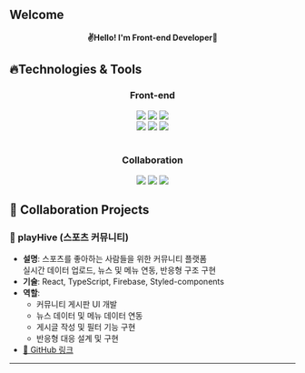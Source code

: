 <h2>Welcome</h2>

<p align='center'>
 <b>✌Hello! I'm Front-end Developer🎉</b>
</p>

## 🔥Technologies & Tools

<div align = center>
 <h3>Front-end</h3>
</div>
<div align = center>
 <img src="https://img.shields.io/badge/HTML5-E34F26?style=for-the-badge&logo=HTML5&logoColor=white"/>
<img src="https://img.shields.io/badge/CSS3-1572B6?style=for-the-badge&logo=CSS3&logoColor=white"/>
<img src="https://img.shields.io/badge/JavaScript-F7DF1E?style=for-the-badge&logo=JavaScript&logoColor=white"/><br />
<img src="https://img.shields.io/badge/React-61DAFB?style=for-the-badge&logo=react&logoColor=white"/>
  <img src="https://img.shields.io/badge/typescript-3178C6?style=for-the-badge&logo=typescript&logoColor=white"/>
  <img src="https://img.shields.io/badge/next-3178C6?style=for-the-badge&logo=typescript&logoColor=white"/>

</div>

<br />



<div align = center>
 <h3>Collaboration</h3>
</div>
<div align = center>
<img src="https://img.shields.io/badge/github-181717?style=for-the-badge&logo=github&logoColor=white">
<img src="https://img.shields.io/badge/git-F05032?style=for-the-badge&logo=git&logoColor=white">
<img src="https://img.shields.io/badge/figma-F24E1E?style=for-the-badge&logo=figma&logoColor=white">
</div>

<!--
**MintaekCho/MintaekCho** is a ✨ _special_ ✨ repository because its `README.md` (this file) appears on your GitHub profile.

Here are some ideas to get you started:

- 🔭 I’m currently working on ...
- 🌱 I’m currently learning ...
- 👯 I’m looking to collaborate on ...
- 🤔 I’m looking for help with ...
- 💬 Ask me about ...
- 📫 How to reach me: ...
- 😄 Pronouns: ...
- ⚡ Fun fact: ...
-->

## 🧩 Collaboration Projects

### 🏀 playHive (스포츠 커뮤니티)
- **설명**: 스포츠를 좋아하는 사람들을 위한 커뮤니티 플랫폼  
  실시간 데이터 업로드, 뉴스 및 메뉴 연동, 반응형 구조 구현
- **기술**: React, TypeScript, Firebase, Styled-components
- **역할**:  
  - 커뮤니티 게시판 UI 개발  
  - 뉴스 데이터 및 메뉴 데이터 연동  
  - 게시글 작성 및 필터 기능 구현  
  - 반응형 대응 설계 및 구현
- [🔗 GitHub 링크](https://github.com/jedonge0928/web)

---


